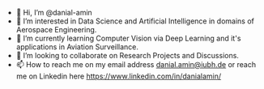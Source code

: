 - 👋 Hi, I’m @danial-amin
- 👀 I’m interested in Data Science and Artificial Intelligence in domains of Aerospace Engineering.
- 🌱 I’m currently learning Computer Vision via Deep Learning and it's applications in Aviation Surveillance.
- 💞️ I’m looking to collaborate on Research Projects and Discussions.
- 📫 How to reach me on my email address danial.amin@iubh.de or reach me on Linkedin here https://www.linkedin.com/in/danialamin/

<!---
danial-amin/danial-amin is a ✨ special ✨ repository because its `README.md` (this file) appears on your GitHub profile.
You can click the Preview link to take a look at your changes.
--->
